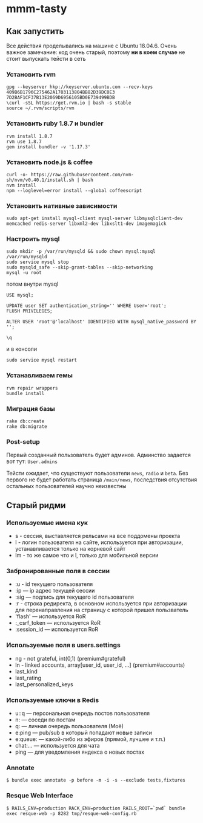# mmm-tasty

## Как запустить

Все действия проделывались на машине с Ubuntu 18.04.6. Очень важное замечание: код очень старый, поэтому **ни в коем случае** не стоит выпускать тейсти в сеть

### Установить rvm
```
gpg --keyserver hkp://keyserver.ubuntu.com --recv-keys 409B6B1796C275462A1703113804BB82D39DC0E3 7D2BAF1CF37B13E2069D6956105BD0E739499BDB
\curl -sSL https://get.rvm.io | bash -s stable
source ~/.rvm/scripts/rvm
```

### Установить ruby 1.8.7 и bundler
```
rvm install 1.8.7
rvm use 1.8.7
gem install bundler -v '1.17.3'
```

### Установить node.js & coffee
```
curl -o- https://raw.githubusercontent.com/nvm-sh/nvm/v0.40.1/install.sh | bash
nvm install
npm --loglevel=error install --global coffeescript
```

### Установить нативные зависимости
```
sudo apt-get install mysql-client mysql-server libmysqlclient-dev memcached redis-server libxml2-dev libxslt1-dev imagemagick
```

### Настроить mysql
```
sudo mkdir -p /var/run/mysqld && sudo chown mysql:mysql /var/run/mysqld
sudo service mysql stop
sudo mysqld_safe --skip-grant-tables --skip-networking
mysql -u root
```
потом внутри mysql
```
USE mysql;

UPDATE user SET authentication_string='' WHERE User='root';
FLUSH PRIVILEGES;

ALTER USER 'root'@'localhost' IDENTIFIED WITH mysql_native_password BY '';

\q
```
и в консоли
```
sudo service mysql restart
```

### Устанавливаем гемы
```
rvm repair wrappers
bundle install
```

### Миграция базы
```
rake db:create
rake db:migrate
```

### Post-setup
Первый созданный пользователь будет админов. Админство задается вот тут: `User.admins`

Тейсти ожидает, что существуют пользователи `news`, `radio` и `beta`. Без первого не будет работать 
страница `/main/news`, последствия отсутствия остальных пользователей научно неизвестны


###

## Старый ридми

### Используемые имена кук

* s - сессия, выставляется рельсами на все поддомены проекта
* l - логин пользователя на сайте, используется при авторизации, устанавливается только на корневой сайт
* lm - то же самое что и l, только для мобильной версии


### Забронированные поля в сессии

* :u - id текущего пользователя
* :ip — ip адрес текущей сессии
* :sig — подпись для текущего id пользователя
* :r - строка редиректа, в основном используется при авторизации для перенаправления на страницу с которой пришел пользватель
* 'flash' — используется RoR
* :_csrf_token — используется RoR
* :session_id — используется RoR


### Используемые поля в users.settings

* ng - not grateful, int(0,1) (premium#grateful)
* ln - linked accounts, array\[user_id, user_id, …\] (premium#accounts)
* last_kind
* last_rating
* last_personalized_keys


### Используемые ключи в Redis

* u:<id>:q — персональная очередь постов пользователя
* n:<id> — соседи по постам
* q:<id> — личная очередь пользователя (Моё)
* e:ping — pub/sub в который попадают новые записи
* e:queue:<key> — какой-либо из эфиров (прямой, лучшее и т.п.)
* chat:... — используется для чата
* ping — для уведомления яндекса о новых постах


### Annotate

	$ bundle exec annotate -p before -m -i -s --exclude tests,fixtures

 
### Resque Web Interface

	$ RAILS_ENV=production RACK_ENV=production RAILS_ROOT=`pwd` bundle exec resque-web -p 8282 tmp/resque-web-config.rb

